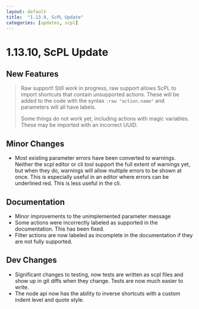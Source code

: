 ```yaml
---
layout: default
title:  "1.13.9, ScPL Update"
categories: [updates, scpl]
---
```


# 1.13.10, ScPL Update

## New Features

> Raw support! Still work in progress, raw support allows ScPL
> to import shortcuts that contain unsupported actions. These
> will be added to the code with the syntax `:raw "action.name"`
> and parameters will all have labels. 
> 
> Some things do not work yet, including actions with magic
> variables. These may be imported with an incorrect UUID.

## Minor Changes

- Most existing parameter errors have been converted to warnings.
  Neither the scpl editor or cli tool support the full extent of
  warnings yet, but when they do, warnings will allow multiple
  errors to be shown at once. This is especially useful in an
  editor where errors can be underlined red. This is less useful
  in the cli.

## Documentation

- Minor improvements to the unimplemented parameter message
- Some actions were incorrectly labeled as supported in the documentation.
  This has been fixed.
- Filter actions are now labeled as incomplete in the documentation
  if they are not fully supported.

## Dev Changes

- Significant changes to testing, now tests are written as scpl
  files and show up in git diffs when they change. Tests are now
  much easier to write.
- The node api now has the ability to inverse shortcuts with a
  custom indent level and quote style.
